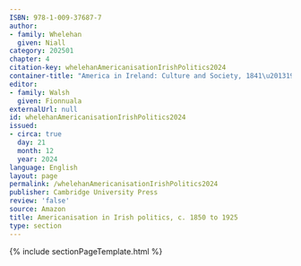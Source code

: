 ```yaml
---
ISBN: 978-1-009-37687-7
author:
- family: Whelehan
  given: Niall
category: 202501
chapter: 4
citation-key: whelehanAmericanisationIrishPolitics2024
container-title: "America in Ireland: Culture and Society, 1841\u20131925"
editor:
- family: Walsh
  given: Fionnuala
externalUrl: null
id: whelehanAmericanisationIrishPolitics2024
issued:
- circa: true
  day: 21
  month: 12
  year: 2024
language: English
layout: page
permalink: /whelehanAmericanisationIrishPolitics2024
publisher: Cambridge University Press
review: 'false'
source: Amazon
title: Americanisation in Irish politics, c. 1850 to 1925
type: section
---
```

{% include sectionPageTemplate.html %}